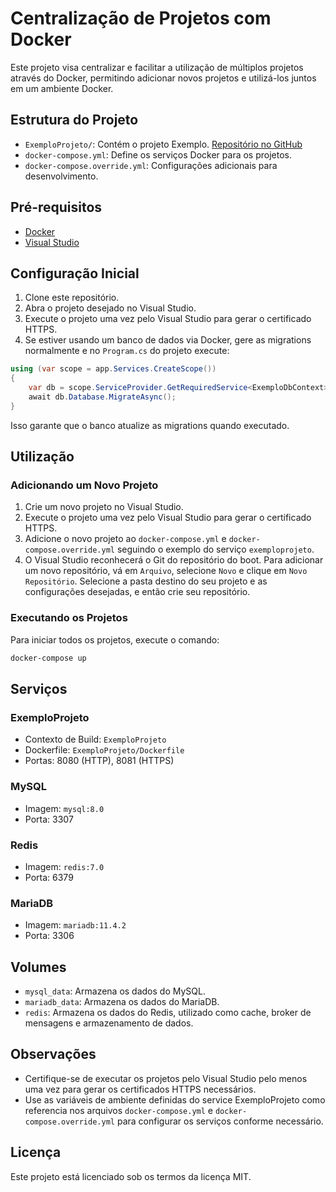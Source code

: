 # Centralização de Projetos com Docker

Este projeto visa centralizar e facilitar a utilização de múltiplos projetos através do Docker, permitindo adicionar novos projetos e utilizá-los juntos em um ambiente Docker.

## Estrutura do Projeto

- `ExemploProjeto/`: Contém o projeto Exemplo. [Repositório no GitHub](https://github.com/lucasolopes/ExemploProjeto)
- `docker-compose.yml`: Define os serviços Docker para os projetos.
- `docker-compose.override.yml`: Configurações adicionais para desenvolvimento.

## Pré-requisitos

- [Docker](https://www.docker.com/)
- [Visual Studio](https://visualstudio.microsoft.com/)

## Configuração Inicial

1. Clone este repositório.
2. Abra o projeto desejado no Visual Studio.
3. Execute o projeto uma vez pelo Visual Studio para gerar o certificado HTTPS.
4. Se estiver usando um banco de dados via Docker, gere as migrations normalmente e no `Program.cs` do projeto execute:

```csharp
using (var scope = app.Services.CreateScope())
{
    var db = scope.ServiceProvider.GetRequiredService<ExemploDbContext>();
    await db.Database.MigrateAsync();
}
```

Isso garante que o banco atualize as migrations quando executado.

## Utilização

### Adicionando um Novo Projeto

1. Crie um novo projeto no Visual Studio.
2. Execute o projeto uma vez pelo Visual Studio para gerar o certificado HTTPS.
3. Adicione o novo projeto ao `docker-compose.yml` e `docker-compose.override.yml` seguindo o exemplo do serviço `exemploprojeto`.
4. O Visual Studio reconhecerá o Git do repositório do boot. Para adicionar um novo repositório, vá em `Arquivo`, selecione `Novo` e clique em `Novo Repositório`. Selecione a pasta destino do seu projeto e as configurações desejadas, e então crie seu repositório.

### Executando os Projetos

Para iniciar todos os projetos, execute o comando:

```sh
docker-compose up
```

## Serviços

### ExemploProjeto

- Contexto de Build: `ExemploProjeto`
- Dockerfile: `ExemploProjeto/Dockerfile`
- Portas: 8080 (HTTP), 8081 (HTTPS)

### MySQL

- Imagem: `mysql:8.0`
- Porta: 3307

### Redis

- Imagem: `redis:7.0`
- Porta: 6379

### MariaDB

- Imagem: `mariadb:11.4.2`
- Porta: 3306

## Volumes

- `mysql_data`: Armazena os dados do MySQL.
- `mariadb_data`: Armazena os dados do MariaDB.
- `redis`: Armazena os dados do Redis, utilizado como cache, broker de mensagens e armazenamento de dados.

## Observações

- Certifique-se de executar os projetos pelo Visual Studio pelo menos uma vez para gerar os certificados HTTPS necessários.
- Use as variáveis de ambiente definidas do service ExemploProjeto como referencia nos arquivos `docker-compose.yml` e `docker-compose.override.yml` para configurar os serviços conforme necessário.

## Licença

Este projeto está licenciado sob os termos da licença MIT.


